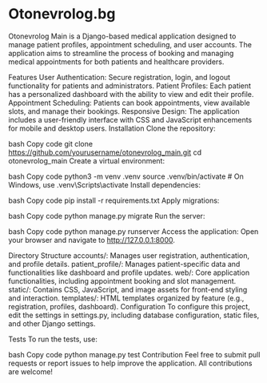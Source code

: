 <h1>Otonevrolog.bg</h1>
Otonevrolog Main is a Django-based medical application designed to manage patient profiles, appointment scheduling, and user accounts. The application aims to streamline the process of booking and managing medical appointments for both patients and healthcare providers.

Features
User Authentication: Secure registration, login, and logout functionality for patients and administrators.
Patient Profiles: Each patient has a personalized dashboard with the ability to view and edit their profile.
Appointment Scheduling: Patients can book appointments, view available slots, and manage their bookings.
Responsive Design: The application includes a user-friendly interface with CSS and JavaScript enhancements for mobile and desktop users.
Installation
Clone the repository:

bash
Copy code
git clone https://github.com/yourusername/otonevrolog_main.git
cd otonevrolog_main
Create a virtual environment:

bash
Copy code
python3 -m venv .venv
source .venv/bin/activate  # On Windows, use .venv\Scripts\activate
Install dependencies:

bash
Copy code
pip install -r requirements.txt
Apply migrations:

bash
Copy code
python manage.py migrate
Run the server:

bash
Copy code
python manage.py runserver
Access the application: Open your browser and navigate to http://127.0.0.1:8000.

Directory Structure
accounts/: Manages user registration, authentication, and profile details.
patient_profile/: Manages patient-specific data and functionalities like dashboard and profile updates.
web/: Core application functionalities, including appointment booking and slot management.
static/: Contains CSS, JavaScript, and image assets for front-end styling and interaction.
templates/: HTML templates organized by feature (e.g., registration, profiles, dashboard).
Configuration
To configure this project, edit the settings in settings.py, including database configuration, static files, and other Django settings.

Tests
To run the tests, use:

bash
Copy code
python manage.py test
Contribution
Feel free to submit pull requests or report issues to help improve the application. All contributions are welcome!
